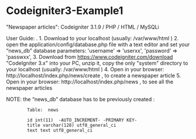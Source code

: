 # Codeigniter3-Example1
"Newspaper articles": Codeigniter 3.1.9 / PHP / HTML / MySQLi 

User Guide:
    .
    1. Download to your localhost (usually: /var/www/html )
    2. open the application/config/database.php file with a text editor and set your “news_db” database parameters: 
                    'username' => 'userxx', 
                    'password' => 'passwxx',
    3. Download from https://www.codeigniter.com/download "CodeIgniter 3.x" into your PC, unzip it, copy the only "system" directory to your localhost (usually: /var/www/html ) 
    4. Open in your browser:
                 http://localhost/index.php/news/create 
         , to create a newspaper article
    5. Open in your browser: 
                 http://localhost/index.php/news 
         , to see all the newspaper articles

NOTE: the “news_db” database has to be previously created :

            Table:  news
            
            id int(11)  -AUTO_INCREMENT- -PRIMARY KEY-
            title varchar(128) utf8_general_ci 
            text text utf8_general_ci

